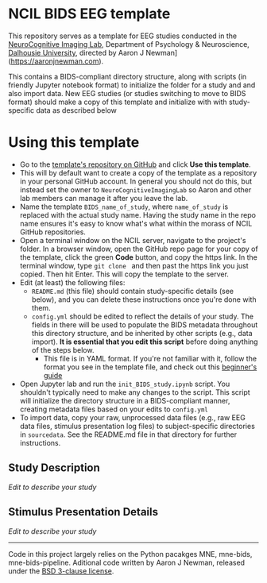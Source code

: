 # NCIL BIDS EEG template

This repository serves as a template for EEG studies conducted in the [NeuroCognitive Imaging Lab](http://ncil.science), Department of Psychology & Neuroscience, [Dalhousie University](https://dal.ca), directed by Aaron J Newman](https://aaronjnewman.com).

This contains a BIDS-compliant directory structure, along with scripts (in friendly Jupyter notebook format) to initialize the folder for a study and and also import data. New EEG studies (or studies switching to move to BIDS format) should make a copy of this template and initialize with with study-specific data as described below


# Using this template
- Go to the [template's repository on GitHub](https://github.com/NeuroCognitiveImagingLab/BIDS) and click **Use this template**.
- This will by default want to create a copy of the template as a repository in your personal GitHub account. In general you should not do this, but instead set the owner to `NeuroCognitiveImagingLab` so Aaron and other lab members can manage it after you leave the lab.
- Name the template `BIDS_name_of_study`, where `name_of_study` is replaced with the actual study name. Having the study name in the repo name ensures it's easy to know what's what within the morass of NCIL GitHub repositories.
- Open a terminal window on the NCIL server, navigate to the project's folder. In a browser window, open the GitHub repo page for your copy of the template, click the green **Code** button, and copy the https link. In the  terminal window, type `git clone ` and then past the https link you just copied. Then hit Enter. This will copy the template to the server.
- Edit (at least) the following files:
  - `README.md` (this file) should contain study-specific details (see below), and you can delete these instructions once you're done with them.
  - `config.yml` should be edited to reflect the details of your study. The fields in there will be used to populate the BIDS metadata throughout this directory structure, and be inherited by other scripts (e.g., data import). **It is essential that you edit this script** before doing anything of the steps below.
    - This file is in YAML format. If you're not familiar with it, follow the format you see in the template file, and check out this [beginner's guide](https://circleci.com/blog/what-is-yaml-a-beginner-s-guide/)
- Open Jupyter lab and run the `init_BIDS_study.ipynb` script. You shouldn't typically need to make any changes to the script. This script will initialize the directory structure in a BIDS-compliant manner, creating metadata files based on your edits to `config.yml`
- To import data, copy your raw, unprocessed data files (e.g., raw EEG data files, stimulus presentation log files) to subject-specific directories in `sourcedata`. See the README.md file in that directory for further instructions.

## Study Description
*Edit  to describe your study*

## Stimulus Presentation Details
*Edit  to describe your study*


---
Code in this project largely relies on the Python pacakges MNE, mne-bids, mne-bids-pipeline. Aditional code written by Aaron J Newman, released under the [BSD 3-clause license](https://opensource.org/licenses/BSD-3-Clause).
